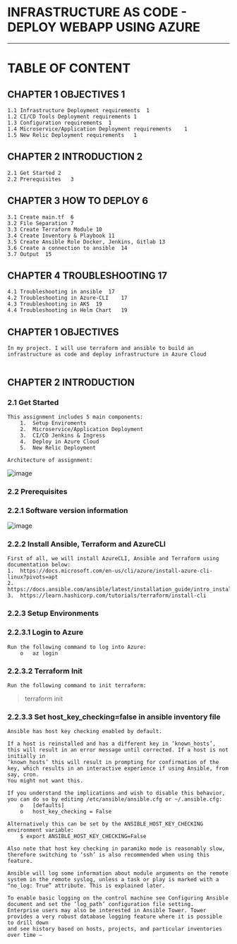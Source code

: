 # INFRASTRUCTURE AS CODE - DEPLOY WEBAPP USING AZURE
----------

# TABLE OF CONTENT

## CHAPTER 1	OBJECTIVES	1
    1.1	Infrastructure Deployment requirements	1
    1.2	CI/CD Tools Deployment requirements	1
    1.3	Configuration requirements	1
    1.4	Microservice/Application Deployment requirements	1
    1.5	New Relic Deployment requirements	1

## CHAPTER 2	INTRODUCTION	2
    2.1	Get Started	2
    2.2	Prerequisites	3

## CHAPTER 3	HOW TO DEPLOY	6
    3.1	Create main.tf	6
    3.2	File Separation	7
    3.3	Create Terraform Module	10
    3.4	Create Inventory & Playbook	11
    3.5	Create Ansible Role Docker, Jenkins, Gitlab	13
    3.6	Create a connection to ansible	14
    3.7	Output	15

## CHAPTER 4	TROUBLESHOOTING	17
    4.1	Troubleshooting in ansible	17
    4.2	Troubleshooting in Azure-CLI	17
    4.3	Troubleshooting in AKS	19
    4.4	Troubleshooting in Helm Chart	19
    
 
## CHAPTER 1 	OBJECTIVES
    In my project. I will use terraform and ansible to build an infrastructure as code and deploy infrastructure in Azure Cloud
     
## CHAPTER 2 	INTRODUCTION 
### 2.1	Get Started
    This assignment includes 5 main components: 
        1.	Setup Enviroments
        2.	Microservice/Application Deployment
        3.	CI/CD Jenkins & Ingress
        4.	Deploy in Azure Cloud
        5.	New Relic Deployment

    Architecture of assignment:
![image](https://user-images.githubusercontent.com/98753976/162356085-78145619-a5b5-4683-9928-d93de956b78d.png)
 
### 2.2	Prerequisites
### 2.2.1	Software version information
![image](https://user-images.githubusercontent.com/98753976/162356069-a596669c-1a6e-4cbc-8397-786766450940.png)

### 2.2.2	Install Ansible, Terraform and AzureCLI
    First of all, we will install AzureCLI, Ansible and Terraform using documentation below:
    1.	https://docs.microsoft.com/en-us/cli/azure/install-azure-cli-linux?pivots=apt
    2.	https://docs.ansible.com/ansible/latest/installation_guide/intro_installation.html
    3.	https://learn.hashicorp.com/tutorials/terraform/install-cli
    
### 2.2.3	Setup Environments
### 2.2.3.1	Login to Azure
    Run the following command to log into Azure:
        o	az login

### 2.2.3.2	Terraform Init
    Run the following command to init terraform:
>terraform init

### 2.2.3.3	Set host_key_checking=false in ansible inventory file
    Ansible has host key checking enabled by default.
    
    If a host is reinstalled and has a different key in ‘known_hosts’, this will result in an error message until corrected. If a host is not initially in 
    ‘known_hosts’ this will result in prompting for confirmation of the key, which results in an interactive experience if using Ansible, from say, cron. 
    You might not want this.
    
    If you understand the implications and wish to disable this behavior, you can do so by editing /etc/ansible/ansible.cfg or ~/.ansible.cfg:
        o	[defaults]
        o	host_key_checking = False
        
    Alternatively this can be set by the ANSIBLE_HOST_KEY_CHECKING environment variable:
        $ export ANSIBLE_HOST_KEY_CHECKING=False
    
    Also note that host key checking in paramiko mode is reasonably slow, therefore switching to ‘ssh’ is also recommended when using this feature.
    
    Ansible will log some information about module arguments on the remote system in the remote syslog, unless a task or play is marked with a 
    “no_log: True” attribute. This is explained later.
    
    To enable basic logging on the control machine see Configuring Ansible document and set the ‘log_path’ configuration file setting. 
    Enterprise users may also be interested in Ansible Tower. Tower provides a very robust database logging feature where it is possible to drill down
    and see history based on hosts, projects, and particular inventories over time –
 


